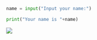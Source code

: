 ```python
name = input("Input your name:")

print("Your name is "+name)
```

![](http://oss-file-cache.oss-cn-shanghai.aliyuncs.com/1648303544_image.png)